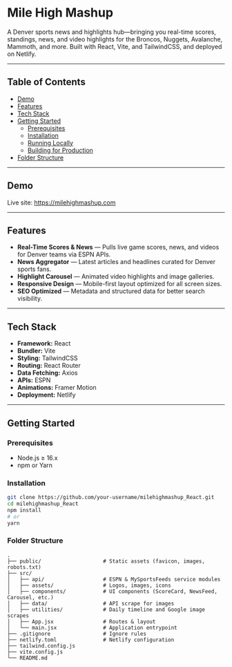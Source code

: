# Mile High Mashup

A Denver sports news and highlights hub—bringing you real-time scores, standings, news, and video highlights for the Broncos, Nuggets, Avalanche, Mammoth, and more. Built with React, Vite, and TailwindCSS, and deployed on Netlify.

---

## Table of Contents

- [Demo](#demo)  
- [Features](#features)  
- [Tech Stack](#tech-stack)  
- [Getting Started](#getting-started)  
  - [Prerequisites](#prerequisites)  
  - [Installation](#installation)  
  - [Running Locally](#running-locally)  
  - [Building for Production](#building-for-production)  
- [Folder Structure](#folder-structure)  


---

## Demo

Live site: https://milehighmashup.com

---

## Features

- **Real-Time Scores & News** — Pulls live game scores, news, and videos for Denver teams via ESPN APIs.   
- **News Aggregator** — Latest articles and headlines curated for Denver sports fans.  
- **Highlight Carousel** — Animated video highlights and image galleries.   
- **Responsive Design** — Mobile-first layout optimized for all screen sizes.  
- **SEO Optimized** — Metadata and structured data for better search visibility.  

---

## Tech Stack

- **Framework:** React  
- **Bundler:** Vite  
- **Styling:** TailwindCSS  
- **Routing:** React Router  
- **Data Fetching:** Axios  
- **APIs:** ESPN   
- **Animations:** Framer Motion  
- **Deployment:** Netlify  

---

## Getting Started

### Prerequisites

- Node.js ≥ 16.x  
- npm or Yarn  

### Installation

```bash
git clone https://github.com/your-username/milehighmashup_React.git
cd milehighmashup_React
npm install
# or
yarn
```

### Folder Structure

```
.
├── public/                    # Static assets (favicon, images, robots.txt)
├── src/
│   ├── api/                   # ESPN & MySportsFeeds service modules
│   ├── assets/                # Logos, images, icons
│   ├── components/            # UI components (ScoreCard, NewsFeed, Carousel, etc.)
│   ├── data/                  # API scrape for images
│   ├── utilities/             # Daily timeline and Google image scrapes
│   ├── App.jsx                # Routes & layout
│   └── main.jsx               # Application entrypoint
├── .gitignore                 # Ignore rules
├── netlify.toml               # Netlify configuration
├── tailwind.config.js
├── vite.config.js
└── README.md
